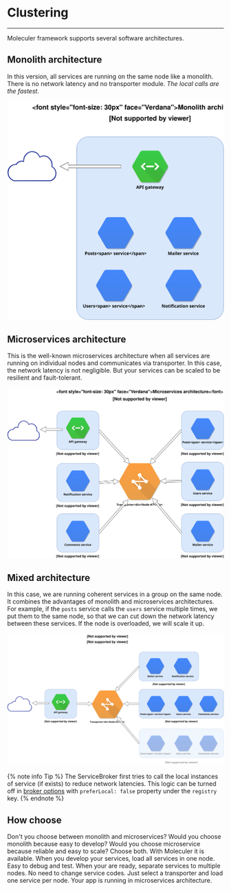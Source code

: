 # Clustering

---

Moleculer framework supports several software architectures.

## Monolith architecture

In this version, all services are running on the same node like a monolith. There is no network latency and no transporter module. _The local calls are the fastest._

![Monolith architecture](assets/architectures/monolith.svg)

## Microservices architecture

This is the well-known microservices architecture when all services are running on individual nodes and communicates via transporter. In this case, the network latency is not negligible. But your services can be scaled to be resilient and fault-tolerant.

![Microservices architecture](assets/architectures/microservices.svg)

## Mixed architecture

In this case, we are running coherent services in a group on the same node. It combines the advantages of monolith and microservices architectures.
For example, if the `posts` service calls the `users` service multiple times, we put them to the same node, so that we can cut down the network latency between these services. If the node is overloaded, we will scale it up.

![Mixed architecture](assets/architectures/mixed.svg)

{% note info Tip %}
The ServiceBroker first tries to call the local instances of service (if exists) to reduce network latencies. This logic can be turned off in [broker options](broker.html#Broker-options) with `preferLocal: false` property under the `registry` key.
{% endnote %}

## How choose

Don't you choose between monolith and microservices? Would you choose monolith because easy to develop? Would you choose microservice because reliable and easy to scale?
Choose both. With Moleculer it is available. When you develop your services, load all services in one node. Easy to debug and test. When your are ready, separate services to multiple nodes. No need to change service codes. Just select a transporter and load one service per node. Your app is running in microservices architecture.
